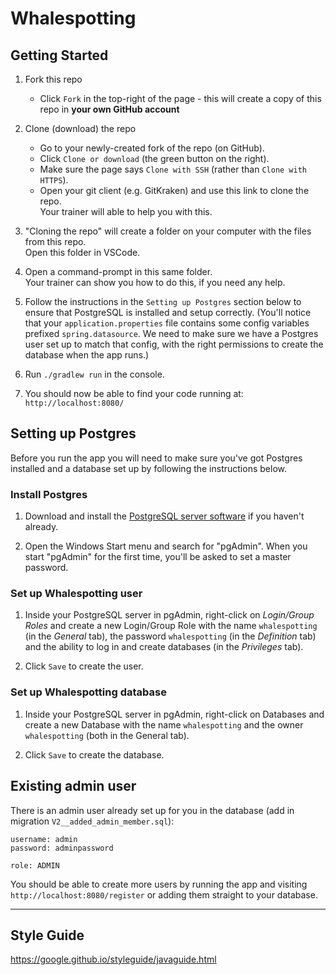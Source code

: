 # Whalespotting

## Getting Started

1. Fork this repo
    * Click `Fork` in the top-right of the page - this will create a copy of this repo in **your own GitHub account**

2. Clone (download) the repo
    * Go to your newly-created fork of the repo (on GitHub).
    * Click `Clone or download` (the green button on the right).
    * Make sure the page says `Clone with SSH` (rather than `Clone with HTTPS`).
    * Open your git client (e.g. GitKraken) and use this link to clone the repo.  
      Your trainer will able to help you with this.

3. "Cloning the repo" will create a folder on your computer with the files from this repo.  
   Open this folder in VSCode.

4. Open a command-prompt in this same folder.  
   Your trainer can show you how to do this, if you need any help.

5. Follow the instructions in the `Setting up Postgres` section below to ensure that PostgreSQL is installed and setup correctly. (You'll notice that your `application.properties` file contains some config variables prefixed `spring.datasource`. We need to make sure we have a Postgres user set up to match that config, with the right permissions to create the database when the app runs.)

6. Run `./gradlew run` in the console.

7. You should now be able to find your code running at: `http://localhost:8080/`

## Setting up Postgres

Before you run the app you will need to make sure you've got Postgres installed and a database set up by following the instructions below.

### Install Postgres

1. Download and install the [PostgreSQL server software](https://www.enterprisedb.com/downloads/postgres-postgresql-downloads) if you haven't already.

2. Open the Windows Start menu and search for "pgAdmin". When you start "pgAdmin" for the first time, you'll be asked to set a master password.

### Set up Whalespotting user

1. Inside your PostgreSQL server in pgAdmin, right-click on *Login/Group Roles* and create a new Login/Group Role with the name `whalespotting` (in the *General* tab), the password `whalespotting` (in the *Definition* tab) and the ability to log in and create databases (in the *Privileges* tab).

2. Click `Save` to create the user.

### Set up Whalespotting database

1. Inside your PostgreSQL server in pgAdmin, right-click on Databases and create a new Database with the name `whalespotting` and the owner `whalespotting` (both in the General tab).

2. Click `Save` to create the database.

## Existing admin user

There is an admin user already set up for you in the database (add in migration `V2__added_admin_member.sql`):

```
username: admin
password: adminpassword

role: ADMIN
```

You should be able to create more users by running the app and visiting `http://localhost:8080/register` or adding them straight to your database.

***

## Style Guide

https://google.github.io/styleguide/javaguide.html
